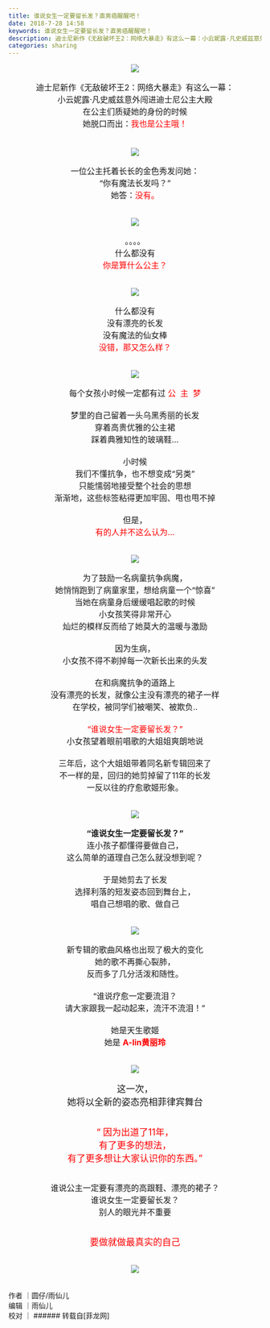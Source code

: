 ```yaml
---
title: 谁说女生一定要留长发？直男癌醒醒吧！
date: 2018-7-28 14:58
keywords: 谁说女生一定要留长发？直男癌醒醒吧！
description: 迪士尼新作《无敌破坏王2：网络大暴走》有这么一幕：小云妮露·凡史威兹意外闯进迪士尼公主大殿在公主们质疑她的身份的时候她脱口而出：我也是公主哦！一位公主托着长长的金色秀发问她：“你有魔法长发吗？”她答：没有。。。。。 什么都没有你是算什么公主？什么都没有没有漂亮的长发没有魔法的仙女棒没错，那又怎么样？每个女孩小时候一定都有过 公  主  梦梦里的自己留着一头乌黑秀丽的长发穿着高贵优雅的公主裙踩着典雅知性的玻璃鞋...小时候我们不懂抗争，也不想变成“另类”只能懦弱地接受整个社会的思想渐渐地，这些标签粘得更加牢固、甩也甩不掉但是，有的人并不这么认为...为了鼓励一名病童抗争病魔，她悄悄跑到了病童家里，想给病童一个“惊喜”当她在病童身后缓缓唱起歌的时候小女孩笑得非常开心灿烂的模样反而给了她莫大的温暖与激励因为生病，小女孩不得不剃掉每一次新长出来的头发在和病魔抗争的道路上没有漂亮的长发，就像公主没有漂亮的裙子一样在学校，被同学们被嘲笑、被欺负..“谁说女生一定要留长发？”小女孩望着眼前唱歌的大姐姐爽朗地说三年后，这个大姐姐带着同名新专辑回来了不一样的是，回归的她剪掉留了11年的长发一反以往的疗愈歌姬形象。“谁说女生一定要留长发？”连小孩子都懂得要做自己，这么简单的道理自己怎么就没想到呢？于是她剪去了长发选择利落的短发姿态回到舞台上，唱自己想唱的歌、做自己新专辑的歌曲风格也出现了极大的变化她的歌不再撕心裂肺，反而多了几分活泼和随性。“谁说疗愈一定要流泪？请大家跟我一起动起来，流汗不流泪！”她是天生歌姬她是 A-lin黄丽玲这一次，她将以全新的姿态亮相菲律宾舞台 “ 因为出道了11年，有了更多的想法，有了更多想让大家认识你的东西。”谁说公主一定要有漂亮的高跟鞋、漂亮的裙子？谁说女生一定要留长发？别人的眼光并不重要要做就做最真实的自己作者 ｜圆仔/雨仙儿编辑 ｜雨仙儿校对 ｜
categories: sharing
---
```

<td class="t_f" id="postmessage_1563976">

<div align="center">

<img aid="896938" data-cf-modified-73104c4f54fbfa046d14e388-="" file="data/attachment/forum/201807/28/145913pcnjzg2j6aj2gkgh.jpg.thumb.jpg" id="aimg_896938" inpost="1" onclick="" onmouseover="" src="http://www.flw.ph/data/attachment/forum/201807/28/145913pcnjzg2j6aj2gkgh.jpg" style="cursor:pointer" zoomfile="data/attachment/forum/201807/28/145913pcnjzg2j6aj2gkgh.jpg"/>


</div><br/>
<font size="3"><div align="center">迪士尼新作《无敌破坏王2：网络大暴走》有这么一幕：<br/>
小云妮露·凡史威兹意外闯进迪士尼公主大殿<br/>
在公主们质疑她的身份的时候<br/>
她脱口而出：<font color="Red">我也是公主哦！</font></div><br/>
</font><br/>
<div align="center">

<img aid="896939" data-cf-modified-73104c4f54fbfa046d14e388-="" file="data/attachment/forum/201807/28/145947aq2pz9q2d4oz7zoq.jpg.thumb.jpg" id="aimg_896939" inpost="1" onclick="" onmouseover="" src="http://www.flw.ph/data/attachment/forum/201807/28/145947aq2pz9q2d4oz7zoq.jpg" style="cursor:pointer" zoomfile="data/attachment/forum/201807/28/145947aq2pz9q2d4oz7zoq.jpg"/>


</div><br/>
<font size="3"><div align="center">一位公主托着长长的金色秀发问她：<br/>
“你有魔法长发吗？”<br/>
她答：<font color="Red">没有。</font></div></font><br/>
<br/>
<div align="center">

<img aid="896940" data-cf-modified-73104c4f54fbfa046d14e388-="" file="data/attachment/forum/201807/28/150013c3m28p9p39p4b9ic.jpg.thumb.jpg" id="aimg_896940" inpost="1" onclick="" onmouseover="" src="http://www.flw.ph/data/attachment/forum/201807/28/150013c3m28p9p39p4b9ic.jpg" style="cursor:pointer" zoomfile="data/attachment/forum/201807/28/150013c3m28p9p39p4b9ic.jpg"/>


</div><br/>
<font size="3"><div align="center">。。。。 <br/>
什么都没有<br/>
<font color="Red">你是算什么公主？</font></div></font><br/>
<br/>
<div align="center">

<img aid="896943" data-cf-modified-73104c4f54fbfa046d14e388-="" file="data/attachment/forum/201807/28/150040obxze4c7uuakb04u.jpg.thumb.jpg" id="aimg_896943" inpost="1" onclick="" onmouseover="" src="http://www.flw.ph/data/attachment/forum/201807/28/150040obxze4c7uuakb04u.jpg" style="cursor:pointer" zoomfile="data/attachment/forum/201807/28/150040obxze4c7uuakb04u.jpg"/>


</div><br/>
<font size="3"><div align="center">什么都没有<br/>
没有漂亮的长发<br/>
没有魔法的仙女棒<br/>
<font color="Red">没错，那又怎么样？</font></div></font><br/>
<br/>
<div align="center">

<img aid="896944" data-cf-modified-73104c4f54fbfa046d14e388-="" file="data/attachment/forum/201807/28/150102bhiby1r0wcg7infn.jpg.thumb.jpg" id="aimg_896944" inpost="1" onclick="" onmouseover="" src="http://www.flw.ph/data/attachment/forum/201807/28/150102bhiby1r0wcg7infn.jpg" style="cursor:pointer" zoomfile="data/attachment/forum/201807/28/150102bhiby1r0wcg7infn.jpg"/>


</div><br/>
<font size="3"><div align="center">每个女孩小时候一定都有过 <font color="Red">公  主  梦</font><br/>
<br/>
梦里的自己留着一头乌黑秀丽的长发<br/>
穿着高贵优雅的公主裙<br/>
踩着典雅知性的玻璃鞋...<br/>
<br/>
小时候<br/>
我们不懂抗争，也不想变成“另类”<br/>
只能懦弱地接受整个社会的思想<br/>
渐渐地，这些标签粘得更加牢固、甩也甩不掉<br/>
<br/>
但是，<br/>
<font color="Red">有的人并不这么认为...</font></div></font><br/>
<br/>
<div align="center">

<img aid="896945" data-cf-modified-73104c4f54fbfa046d14e388-="" file="data/attachment/forum/201807/28/150127h0n37qi6pzfn5j3f.jpg.thumb.jpg" id="aimg_896945" inpost="1" onclick="" onmouseover="" src="http://www.flw.ph/data/attachment/forum/201807/28/150127h0n37qi6pzfn5j3f.jpg" style="cursor:pointer" zoomfile="data/attachment/forum/201807/28/150127h0n37qi6pzfn5j3f.jpg"/>


</div><br/>
<font size="3"><div align="center">为了鼓励一名病童抗争病魔，<br/>
她悄悄跑到了病童家里，想给病童一个“惊喜”<br/>
当她在病童身后缓缓唱起歌的时候<br/>
小女孩笑得非常开心<br/>
灿烂的模样反而给了她莫大的温暖与激励<br/>
<br/>
因为生病，<br/>
小女孩不得不剃掉每一次新长出来的头发<br/>
<br/>
在和病魔抗争的道路上<br/>
没有漂亮的长发，就像公主没有漂亮的裙子一样<br/>
在学校，被同学们被嘲笑、被欺负..<br/>
<br/>
<font color="Red">“谁说女生一定要留长发？”</font><br/>
小女孩望着眼前唱歌的大姐姐爽朗地说<br/>
<br/>
三年后，这个大姐姐带着同名新专辑回来了<br/>
不一样的是，回归的她剪掉留了11年的长发<br/>
一反以往的疗愈歌姬形象。</div></font><br/>
<br/>
<div align="center">

<img aid="896946" data-cf-modified-73104c4f54fbfa046d14e388-="" file="data/attachment/forum/201807/28/150152btltkmlem7ku4347.jpg.thumb.jpg" id="aimg_896946" inpost="1" onclick="" onmouseover="" src="http://www.flw.ph/data/attachment/forum/201807/28/150152btltkmlem7ku4347.jpg" style="cursor:pointer" zoomfile="data/attachment/forum/201807/28/150152btltkmlem7ku4347.jpg"/>


</div><br/>
<font size="3"><div align="center"><strong>“谁说女生一定要留长发？”</strong><br/>
连小孩子都懂得要做自己，<br/>
这么简单的道理自己怎么就没想到呢？<br/>
<br/>
于是她剪去了长发<br/>
选择利落的短发姿态回到舞台上，<br/>
唱自己想唱的歌、做自己</div></font><br/>
<br/>
<div align="center">

<img aid="896947" data-cf-modified-73104c4f54fbfa046d14e388-="" file="data/attachment/forum/201807/28/150236bc9ptkppk2z72wpp.jpg.thumb.jpg" id="aimg_896947" inpost="1" onclick="" onmouseover="" src="http://www.flw.ph/data/attachment/forum/201807/28/150236bc9ptkppk2z72wpp.jpg" style="cursor:pointer" zoomfile="data/attachment/forum/201807/28/150236bc9ptkppk2z72wpp.jpg"/>


</div><br/>
<font size="3"><div align="center">新专辑的歌曲风格也出现了极大的变化<br/>
她的歌不再撕心裂肺，<br/>
反而多了几分活泼和随性。<br/>
<br/>
“谁说疗愈一定要流泪？<br/>
请大家跟我一起动起来，流汗不流泪！”<br/>
<br/>
她是天生歌姬<br/>
她是 <font color="Red"><strong>A-lin黄丽玲</strong></font></div></font><br/>
<br/>
<div align="center">

<img aid="896926" data-cf-modified-73104c4f54fbfa046d14e388-="" file="data/attachment/forum/201807/28/145438b92w8r8rn149j28i.jpg.thumb.jpg" id="aimg_896926" inpost="1" onclick="" onmouseover="" src="http://www.flw.ph/data/attachment/forum/201807/28/145438b92w8r8rn149j28i.jpg" style="cursor:pointer" zoomfile="data/attachment/forum/201807/28/145438b92w8r8rn149j28i.jpg"/>


</div><br/>
<font size="4"><div align="center">这一次，<br/>
她将以全新的姿态亮相菲律宾舞台</div></font><br/>
<br/>
<font size="4"><font color="Red"><div align="center"> “ 因为出道了11年，<br/>
有了更多的想法，<br/>
有了更多想让大家认识你的东西。”</div></font></font><br/>
<div align="center"><img alt="" border="0" class="zoom" data-cf-modified-73104c4f54fbfa046d14e388-="" file="http://www.flw.ph/data/attachment/forum/201807/29/124234zf4tty9ym46ekgk6.png.thumb.jpg" id="aimg_JbjYX" lazyloadthumb="1" onclick="" onmouseover="" src="http://www.flw.ph/data/attachment/forum/201807/29/124234zf4tty9ym46ekgk6.png.thumb.jpg"/></div><br/>
<font size="3"><div align="center">谁说公主一定要有漂亮的高跟鞋、漂亮的裙子？<br/>
谁说女生一定要留长发？<br/>
别人的眼光并不重要</div></font><br/>
<br/>
<font size="4"><font color="Red"><div align="center">要做就做最真实的自己</div></font></font><br/>
<br/>
<div align="center">

<img aid="896936" data-cf-modified-73104c4f54fbfa046d14e388-="" file="data/attachment/forum/201807/28/145738q6bfuo1fnjum5nzm.jpg.thumb.jpg" id="aimg_896936" inpost="1" onclick="" onmouseover="" src="http://www.flw.ph/data/attachment/forum/201807/28/145738q6bfuo1fnjum5nzm.jpg" style="cursor:pointer" zoomfile="data/attachment/forum/201807/28/145738q6bfuo1fnjum5nzm.jpg"/>


</div><br/>
<br/>
作者 ｜圆仔/雨仙儿<br/>
编辑 ｜雨仙儿<br/>
校对 ｜</td>
###### 转载自[菲龙网]